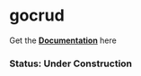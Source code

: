 # gocrud
Get the [**Documentation**](https://github.com/MhmdRyhn/gocrud/blob/master/doc/setup.md) here

### Status: Under Construction
